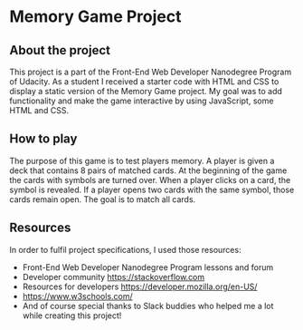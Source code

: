 # Memory Game Project

## About the project

This project is a part of the Front-End Web Developer Nanodegree Program of Udacity. As a student I received a starter code with HTML and CSS to display a static version of the Memory Game project. My goal was to add functionality and make the game interactive by using JavaScript, some HTML and CSS.

## How to play

The purpose of this game is to test players memory. A player is given a deck that contains 8 pairs of matched cards. At the beginning of the game the cards with symbols are turned over. When a player clicks on a card, the symbol is revealed. If a player opens two cards with the same symbol, those cards remain open. The goal is to match all cards. 

## Resources

In order to fulfil project specifications, I used those resources:

* Front-End Web Developer Nanodegree Program lessons and forum
* Developer community https://stackoverflow.com
* Resources for developers https://developer.mozilla.org/en-US/
* https://www.w3schools.com/
* And of course special thanks to Slack buddies who helped me a lot while creating this project!
